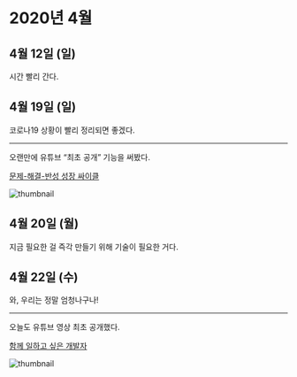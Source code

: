 # 2020년 4월

## 4월 12일 (일)

시간 빨리 간다.

## 4월 19일 (일)

코로나19 상황이 빨리 정리되면 좋겠다.

---

오랜만에 유튜브 “최초 공개” 기능을 써봤다.

[문제-해결-반성 성장 싸이클](https://j.mp/2XN2mrG)

![thumbnail](https://i.ytimg.com/vi/INewtyteWvM/maxresdefault.jpg)

## 4월 20일 (월)

지금 필요한 걸 즉각 만들기 위해 기술이 필요한 거다.

## 4월 22일 (수)

와, 우리는 정말 엄청나구나!

---

오늘도 유튜브 영상 최초 공개했다.

[함께 일하고 싶은 개발자](https://j.mp/2KvpqDb)

![thumbnail](https://i.ytimg.com/vi/mSElOT5R2QM/maxresdefault.jpg)
